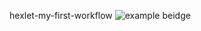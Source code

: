 hexlet-my-first-workflow
![example beidge](https://github.com/Logan4646/hexlet-my-first-workflow/actions/workflows/hello-world.yml//badge.svg)
